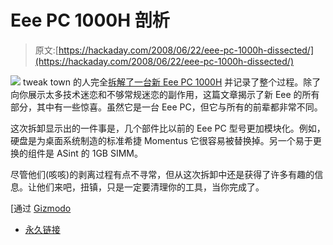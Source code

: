 # Eee PC 1000H 剖析

> 原文:[https://hackaday.com/2008/06/22/eee-pc-1000h-dissected/](https://hackaday.com/2008/06/22/eee-pc-1000h-dissected/)

![](../Images/bf64e966f2be76db3c13b385b6fb69db.png)
tweak town 的人完全[拆解了一台新 Eee PC 1000H](http://www.tweaktown.com/articles/1474/asus_eee_pc_1000h_under_the_covers/index.html) 并记录了整个过程。除了向你展示太多技术迷恋和不够常规迷恋的副作用，这篇文章揭示了新 Eee 的所有部分，其中有一些惊喜。虽然它是一台 Eee PC，但它与所有的前辈都非常不同。

这次拆卸显示出的一件事是，几个部件比以前的 Eee PC 型号更加模块化。例如，硬盘是为桌面系统制造的标准希捷 Momentus 它很容易被替换掉。另一个易于更换的组件是 ASint 的 1GB SIMM。

尽管他们(咳咳)的剥离过程有点不寻常，但从这次拆卸中还是获得了许多有趣的信息。让他们来吧，扭镇，只是一定要清理你的工具，当你完成了。

[通过 [Gizmodo](http://gizmodo.com/5018634/eee-pc-1000-dissected-found-eeeish)

*   [永久链接](http://www.tweaktown.com/articles/1474/asus_eee_pc_1000h_under_the_covers/index.html)